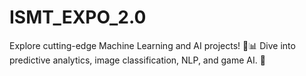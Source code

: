 # ISMT_EXPO_2.0
Explore cutting-edge Machine Learning and AI projects! 🤖📊 Dive into predictive analytics, image classification, NLP, and game AI. 🚀
